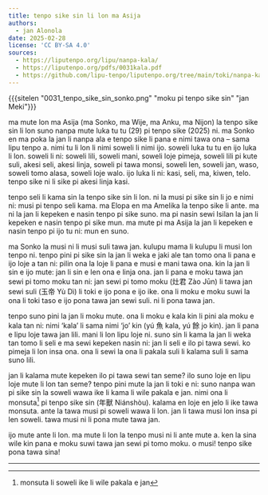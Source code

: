 ```yaml
---
title: tenpo sike sin li lon ma Asija
authors:
  - jan Alonola
date: 2025-02-28
license: 'CC BY-SA 4.0'
sources:
  - https://liputenpo.org/lipu/nanpa-kala/
  - https://liputenpo.org/pdfs/0031kala.pdf
  - https://github.com/lipu-tenpo/liputenpo.org/tree/main/toki/nanpa-kala
---
```


{{{sitelen "0031_tenpo_sike_sin_sonko.png" "moku pi tenpo sike sin" "jan Meki"}}}

ma mute lon ma Asija (ma Sonko, ma Wije, ma Anku, ma Nijon) la tenpo sike sin li lon suno nanpa mute luka tu tu (29) pi tenpo sike (2025) ni. ma Sonko en ma poka la jan li nanpa ala e tenpo sike li pana e nimi tawa ona – sama lipu tenpo a. nimi tu li lon li nimi soweli li nimi ijo. soweli luka tu tu en ijo luka li lon. soweli li ni: soweli lili, soweli mani, soweli loje pimeja, soweli lili pi kute suli, akesi seli, akesi linja, soweli pi tawa monsi, soweli len, soweli jan, waso, soweli tomo alasa, soweli loje walo. ijo luka li ni: kasi, seli, ma, kiwen, telo. tenpo sike ni li sike pi akesi linja kasi. 

tenpo seli li kama sin la tenpo sike sin li lon. ni la musi pi sike sin li jo e nimi ni: musi pi tenpo seli kama. ma Elopa en ma Amelika la tenpo sike li ante. ma ni la jan li kepeken e nasin tenpo pi sike suno. ma pi nasin sewi Isilan la jan li kepeken e nasin tenpo pi sike mun. ma mute pi ma Asija la jan li kepeken e nasin tenpo pi ijo tu ni: mun en suno. 

ma Sonko la musi ni li musi suli tawa jan. kulupu mama li kulupu li musi lon tenpo ni. tenpo pini pi sike sin la jan li weka e jaki ale tan tomo ona li pana e ijo loje a tan ni: pilin ona la loje li pana e musi e mani tawa ona. kin la jan li sin e ijo mute: jan li sin e len ona e linja ona. jan li pana e moku tawa jan sewi pi tomo moku tan ni: jan sewi pi tomo moku (灶君 Zào Jūn) li tawa jan sewi suli (玉帝 Yù Dì) li toki e ijo pona e ijo ike. ona li moku e moku suwi la ona li toki taso e ijo pona tawa jan sewi suli. ni li pona tawa jan.

tenpo suno pini la jan li moku mute. ona li moku e kala kin li pini ala moku e kala tan ni: nimi ‘kala’ li sama nimi ‘jo’ kin (yú 魚 kala, yú 餘 jo kin). jan li pana e lipu loje tawa jan lili. mani li lon lipu loje ni. suno sin li kama la jan li weka tan tomo li seli e ma sewi kepeken nasin ni: jan li seli e ilo pi tawa sewi. ko pimeja li lon insa ona. ona li sewi la ona li pakala suli li kalama suli li sama suno lili.

jan li kalama mute kepeken ilo pi tawa sewi tan seme? ilo suno loje en lipu loje mute li lon tan seme? tenpo pini mute la jan li toki e ni: suno nanpa wan pi sike sin la soweli wawa ike li kama li wile pakala e jan. nimi ona li monsuta[^1] pi tenpo sike sin (年獸 Niánshòu). kalama en loje en jelo li ike tawa monsuta. ante la tawa musi pi soweli wawa li lon. jan li tawa musi lon insa pi len soweli. tawa musi ni li pona mute tawa jan.

ijo mute ante li lon. ma mute li lon la tenpo musi ni li ante mute a. ken la sina wile kin pana e moku suwi tawa jan sewi pi tomo moku. o musi! tenpo sike pona tawa sina!

--- 

[^1]: monsuta li soweli ike li wile pakala e jan